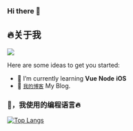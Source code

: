 ### Hi there 👋

## 🔥关于我

<img src="https://github-readme-stats.vercel.app/api?username=ted4kra&show_icons=true&count_private=true&cache_seconds=1900show_icons=true&title_color=ffffff&text_color=ffffff&icon_color=ffffff&bg_color=0,240b36,c31432"/>

Here are some ideas to get you started:

- 🌱 I’m currently learning **Vue** **Node** **iOS**
- 🔰 [`我的博客`](https://github.com/ted4kra/ted4kra.github.io) My Blog.

### 🤔，我使用的编程语言🔥
[![Top Langs](https://github-readme-stats.vercel.app/api/top-langs/?username=dyedd&layout=compact)](https://github.com/ted4kra)

